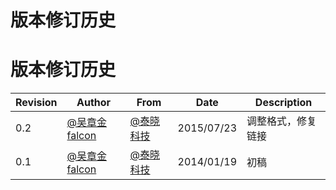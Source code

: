 # 版本修订历史

# 版本修订历史

| Revision | Author | From | Date | Description |
| --- | --- | --- | --- | --- |
| 0.2 | [@吴章金 falcon](http://weibo.com/wuzhangjin) | [@泰晓科技](http://weibo.com/tinylaborg) | 2015/07/23 | 调整格式，修复链接 |
| 0.1 | [@吴章金 falcon](http://weibo.com/wuzhangjin) | [@泰晓科技](http://weibo.com/tinylaborg) | 2014/01/19 | 初稿 |